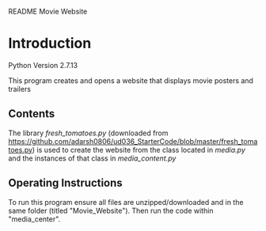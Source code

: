 README Movie Website

# Introduction

Python Version 2.7.13

This program creates and opens a website that displays movie posters and trailers

## Contents

The library *fresh_tomatoes.py* (downloaded from https://github.com/adarsh0806/ud036_StarterCode/blob/master/fresh_tomatoes.py)
is used to create the website from the class located in *media.py* and the instances of that class in *media_content.py*

## Operating Instructions

To run this program ensure all files are unzipped/downloaded and in the same folder (titled "Movie_Website"). Then run the code within "media_center".
